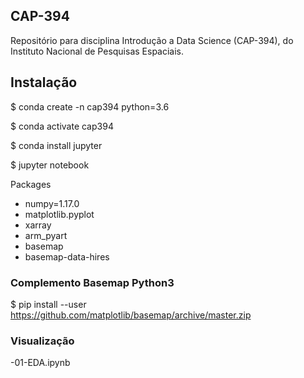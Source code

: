 ## CAP-394
Repositório para disciplina Introdução a Data Science (CAP-394), do Instituto Nacional de Pesquisas Espaciais.

## Instalação


<p>$ conda create -n cap394 python=3.6</p>
<p>$ conda activate cap394</p>
<p>$ conda install jupyter</p>
<p>$ jupyter notebook</p>

Packages
- numpy=1.17.0
- matplotlib.pyplot
- xarray
- arm_pyart
- basemap
- basemap-data-hires

### Complemento Basemap Python3
$ pip install --user https://github.com/matplotlib/basemap/archive/master.zip


### Visualização

-01-EDA.ipynb

